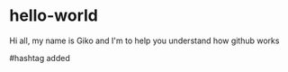 # hello-world

Hi all,
my name is Giko and I'm to help you understand how github works

#hashtag added
